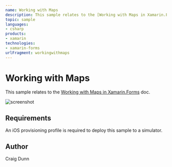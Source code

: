 ```yaml
---
name: Working with Maps
description: This sample relates to the [Working with Maps in Xamarin.Forms](http://developer.xamarin.com/guides/cross-platform/xamarin-forms/working-with/maps)...
topic: sample
languages:
- csharp
products:
- xamarin
technologies:
- xamarin-forms
urlFragment: workingwithmaps
---
```

Working with Maps
==============

This sample relates to the [Working with Maps in Xamarin.Forms](http://developer.xamarin.com/guides/cross-platform/xamarin-forms/working-with/maps) doc.

![screenshot](https://raw.githubusercontent.com/xamarin/xamarin-forms-samples/master/WorkingWithMaps/Screenshots/maps-zoom-sml.png "Map zoom")

Requirements 
------------
An iOS provisioning profile is required to deploy this sample to a simulator.

Author
------

Craig Dunn
